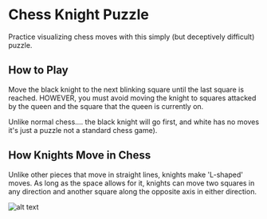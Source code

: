 # Chess Knight Puzzle

Practice visualizing chess moves with this simply (but deceptively difficult) puzzle.

## How to Play
Move the black knight to the next blinking square until the last square is reached. HOWEVER, you must avoid moving the knight to squares attacked by the queen and the square that the queen is currently on. 

Unlike normal chess.... the black knight will go first, and white has no moves it's just a puzzle not a standard chess game). 

## How Knights Move in Chess
Unlike other pieces that move in straight lines, knights make 'L-shaped' moves. As long as the space allows for it, knights can move two squares in any direction and another square along the opposite axis in either direction. 

![alt text](https://s3.amazonaws.com/hr-assets/0/1486410238-98ef4547f1-knightl-example-ps.png)
